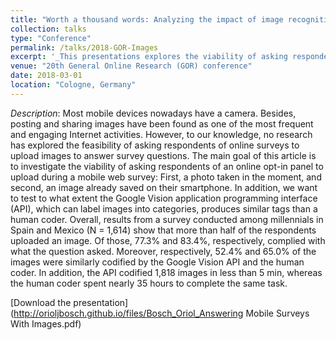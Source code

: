 ```yaml
---
title: "Worth a thousand words: Analyzing the impact of image recognition in surveys"
collection: talks
type: "Conference"
permalink: /talks/2018-GOR-Images
excerpt: '_This presentations explores the viability of asking respondents of an online opt-in panel to answer open-ended questions by taking and uploading photos. In addition, it discusses the feasibility of using the Google Vision application programming interface (API) to obtain valuable information from those photos_ [Read more](https://orioljbosch.github.io/talks/2018-GOR-Images)'
venue: "20th General Online Research (GOR) conference"
date: 2018-03-01
location: "Cologne, Germany"
---
```


_Description_: Most mobile devices nowadays have a camera. Besides, posting and sharing images have been found as one of the most frequent and engaging Internet activities. However, to our knowledge, no research has explored the feasibility of asking respondents of online surveys to upload images to answer survey questions. The main goal of this article is to investigate the viability of asking respondents of an online opt-in panel to upload during a mobile web survey: First, a photo taken in the moment, and second, an image already saved on their smartphone. In addition, we want to test to what extent the Google Vision application programming interface (API), which can label images into categories, produces similar tags than a human coder. Overall, results from a survey conducted among millennials in Spain and Mexico (N = 1,614) show that more than half of the respondents uploaded an image. Of those, 77.3% and 83.4%, respectively, complied with what the question asked. Moreover, respectively, 52.4% and 65.0% of the images were similarly codified by the Google Vision API and the human coder. In addition, the API codified 1,818 images in less than 5 min, whereas the human coder spent nearly 35 hours to complete the same task.

[Download the presentation](http://orioljbosch.github.io/files/Bosch_Oriol_Answering Mobile Surveys With Images.pdf)
